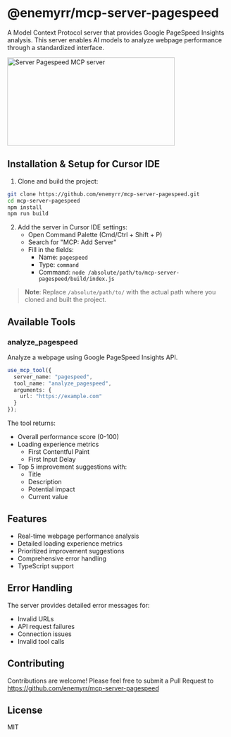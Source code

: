 # @enemyrr/mcp-server-pagespeed

A Model Context Protocol server that provides Google PageSpeed Insights analysis. This server enables AI models to analyze webpage performance through a standardized interface.

<a href="https://glama.ai/mcp/servers/wes81w8il2"><img width="380" height="200" src="https://glama.ai/mcp/servers/wes81w8il2/badge" alt="Server Pagespeed MCP server" /></a>

## Installation & Setup for Cursor IDE

1. Clone and build the project:
```bash
git clone https://github.com/enemyrr/mcp-server-pagespeed.git
cd mcp-server-pagespeed
npm install
npm run build
```

2. Add the server in Cursor IDE settings:
   - Open Command Palette (Cmd/Ctrl + Shift + P)
   - Search for "MCP: Add Server"
   - Fill in the fields:
     - Name: `pagespeed`
     - Type: `command`
     - Command: `node /absolute/path/to/mcp-server-pagespeed/build/index.js`

> **Note**: Replace `/absolute/path/to/` with the actual path where you cloned and built the project.

## Available Tools

### analyze_pagespeed
Analyze a webpage using Google PageSpeed Insights API.

```typescript
use_mcp_tool({
  server_name: "pagespeed",
  tool_name: "analyze_pagespeed",
  arguments: {
    url: "https://example.com"
  }
});
```

The tool returns:
- Overall performance score (0-100)
- Loading experience metrics
  - First Contentful Paint
  - First Input Delay
- Top 5 improvement suggestions with:
  - Title
  - Description
  - Potential impact
  - Current value

## Features

- Real-time webpage performance analysis
- Detailed loading experience metrics
- Prioritized improvement suggestions
- Comprehensive error handling
- TypeScript support

## Error Handling

The server provides detailed error messages for:
- Invalid URLs
- API request failures
- Connection issues
- Invalid tool calls

## Contributing

Contributions are welcome! Please feel free to submit a Pull Request to https://github.com/enemyrr/mcp-server-pagespeed

## License

MIT 
